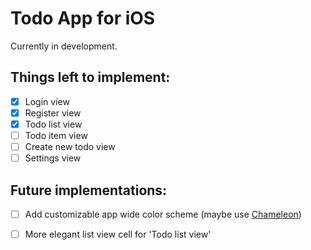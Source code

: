 # Todo App for iOS

Currently in development. 

## Things left to implement:
- [X] Login view
- [X] Register view
- [X] Todo list view
- [ ] Todo item view
- [ ] Create new todo view
- [ ] Settings view

## Future implementations:
- [ ] Add customizable app wide color scheme (maybe use [Chameleon](https://github.com/ViccAlexander/Chameleon))
- [ ] More elegant list view cell for 'Todo list view'

